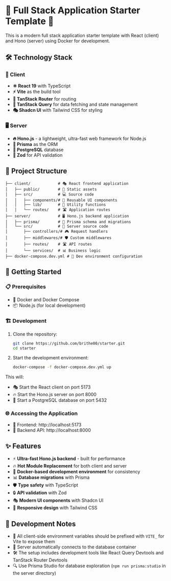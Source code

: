 # 🚀 Full Stack Application Starter Template 🌟

This is a modern full stack application starter template with React (client) and Hono (server) using Docker for development.

## 🛠️ Technology Stack

### 🎨 Client

- **⚛️ React 19** with TypeScript
- **⚡ Vite** as the build tool
- **🧭 TanStack Router** for routing
- **🔄 TanStack Query** for data fetching and state management
- **🎭 Shadcn UI** with Tailwind CSS for styling

### 🖥️ Server

- **🔥 Hono.js** - a lightweight, ultra-fast web framework for Node.js
- **🔌 Prisma** as the ORM
- **🐘 PostgreSQL** database
- **📝 Zod** for API validation

## 📁 Project Structure

```
├── client/            # 🎭 React frontend application
│   ├── public/        # 📂 Static assets
│   ├── src/           # 💻 Source code
│   │   ├── components/# 🧩 Reusable UI components
│   │   ├── lib/       # 🔧 Utility functions
│   │   └── routes/    # 🛣️ Application routes
├── server/            # 🖥️ Hono.js backend application
│   ├── prisma/        # 🔌 Prisma schema and migrations
│   └── src/           # 🧠 Server source code
│       ├── controllers/# 🎮 Request handlers
│       ├── middlewares/# 🛡️ Custom middlewares
│       ├── routes/    # 🛣️ API routes
│       └── services/  # 📊 Business logic
├── docker-compose.dev.yml # 🐳 Dev environment configuration
```

## 🚀 Getting Started

### 📋 Prerequisites

- 🐳 Docker and Docker Compose
- 📦 Node.js (for local development)

### 🏗️ Development

1. Clone the repository:

   ```bash
   git clone https://github.com/brithe00/starter.git
   cd starter
   ```

2. Start the development environment:
   ```bash
   docker-compose -f docker-compose.dev.yml up
   ```

This will:

- 🎭 Start the React client on port 5173
- 🔥 Start the Hono.js server on port 8000
- 🐘 Start a PostgreSQL database on port 5432

### 🌐 Accessing the Application

- 🎨 Frontend: http://localhost:5173
- 🔌 Backend API: http://localhost:8000

## ✨ Features

- ⚡ **Ultra-fast Hono.js backend** - built for performance
- 🔥 **Hot Module Replacement** for both client and server
- 🐳 **Docker-based development environment** for consistency
- 📊 **Database migrations** with Prisma
- 🛡️ **Type safety** with TypeScript
- 🔒 **API validation** with Zod
- 🎭 **Modern UI components** with Shadcn UI
- 📱 **Responsive design** with Tailwind CSS

## 📝 Development Notes

- 🔑 All client-side environment variables should be prefixed with `VITE_` for Vite to expose them
- 🔄 Server automatically connects to the database container
- 🛠️ The setup includes development tools like React Query Devtools and TanStack Router Devtools
- 🔍 Use Prisma Studio for database exploration (`npm run prisma:studio` in the server directory)
